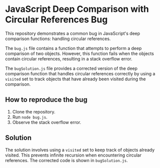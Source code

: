 # JavaScript Deep Comparison with Circular References Bug

This repository demonstrates a common bug in JavaScript's deep comparison functions: handling circular references.

The `bug.js` file contains a function that attempts to perform a deep comparison of two objects. However, this function fails when the objects contain circular references, resulting in a stack overflow error.

The `bugSolution.js` file provides a corrected version of the deep comparison function that handles circular references correctly by using a `visited` set to track objects that have already been visited during the comparison.

## How to reproduce the bug

1. Clone the repository.
2. Run `node bug.js`.
3. Observe the stack overflow error.

## Solution

The solution involves using a `visited` set to keep track of objects already visited.  This prevents infinite recursion when encountering circular references.  The corrected code is shown in `bugSolution.js`.